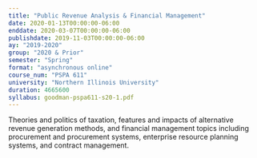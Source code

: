 ```yaml
---
title: "Public Revenue Analysis & Financial Management"
date: 2020-01-13T00:00:00-06:00
enddate: 2020-03-07T00:00:00-06:00
publishdate: 2019-11-03T00:00:00-06:00
ay: "2019-2020"
group: "2020 & Prior"
semester: "Spring"
format: "asynchronous online"
course_num: "PSPA 611"
university: "Northern Illinois University"
duration: 4665600
syllabus: goodman-pspa611-s20-1.pdf
---
```


Theories and politics of taxation, features and impacts of alternative revenue generation methods, and financial management topics including procurement and procurement systems, enterprise resource planning systems, and contract management.
